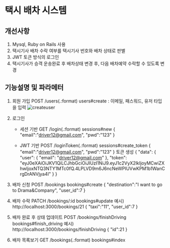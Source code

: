 # 택시 배차 시스템

## 개선사항
  1) Mysql, Ruby on Rails 사용
  2) 택시기사 배차 수락 여부를 택시기사 번호와 배차 상태로 판별
  3) JWT 토큰 방식의 로그인
  4) 택시기사가 승객 운송완료 후 배차상태 변경 후, 다음 배차예약 수락할 수 있도록 변경
  
 
 ## 기능설명 및 파라메터
 
 1) 회원 가입 POST /users(.:format)  users#create : 이메일, 패스워드, 유저 타입을 입력
 ![createuser](https://user-images.githubusercontent.com/26863285/50573978-a9621d80-0e21-11e9-8400-20cd67e035fe.png)
 
 2) 로그인 
     - 세션 기반 GET /login(.:format)    sessions#new
     {
      "email":"driver12@gmail.com",
      "pwd":"123"
     }
     
     - JWT 기반 POST /loginToken(.:format)   sessions#create_token
     {
      "email":"driver12@gmail.com",
      "pwd":"123"
     }
     토큰 생성 
     {
    "data": {
        "user": {
            "email": "driver12@gmail.com"
        },
        "token":            "eyJ0eXAiOiJKV1QiLCJhbGciOiJIUzI1NiJ9.eyJ1c2VyX2lkIjoyMCwiZXhwIjoxNTQ3NTY1MTc0fQ.4LPLVD9m6J6ncNeWPIUVwKPM1b1WanCrgDrANVjya4I"
        }
      }
      
  3) 배차 신청 POST /bookings    bookings#create
    {
      "destination":"I want to go to Drama&Company",
      "user_id":7
    }
    
  4) 배차 수락 PATCH /bookings/:id     bookings#update
   예시) http://localhost:3000/bookings/21
   {
      "taxi":"11",
      "user_id":7
   }
   
   5) 배차 완료 후 상태 업데이트 POST /bookings/finishDriving     bookings#finish_driving
    예시) http://localhost:3000/bookings/finishDriving
    {
	    "id":21
    }
    
   6) 배차 목록보기 GET /bookings(.:format)     bookings#index
   
   
  
  
